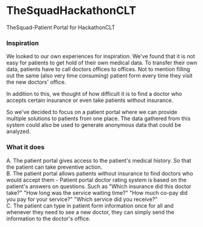 # TheSquadHackathonCLT
TheSquad-Patient Portal for HackathonCLT

### Inspiration</br>
We looked to our own experiences for inspiration. We've found that it is not easy for patients to get hold of their own medical data. To transfer their own data, patients have to call doctors offices to offices. Not to mention filling out the same (also very time consuming) patient form every time they visit the new doctors' office.

In addition to this, we thought of how difficult it is to find a doctor who accepts certain insurance or even take patients without insurance.

So we've decided to focus on a patient portal where we can provide multiple solutions to patients from one place. The data gathered from this system could also be used to generate anonymous data that could be analyzed.

### What it does</br>
A. The patient portal gives access to the patient's medical history. So that the patient can take preventive action.</br>
B. The patient portal allows patients without insurance to find doctors who would accept them - Patient portal doctor rating system is based on the patient's answers on questions. Such as "Which insurance did this doctor take?" "How long was the service waiting time?" "How much co-pay did you pay for your service?" "Which service did you receive?" </br>
C. The patient can type in patient form information once for all and whenever they need to see a new doctor, they can simply send the information to the doctor's office.
